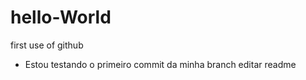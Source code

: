 # hello-World
first use of github
- Estou testando o primeiro commit da minha branch editar readme 
